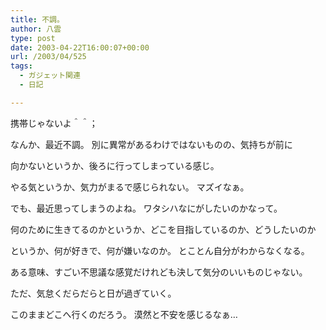 ```yaml
---
title: 不調。
author: 八雲
type: post
date: 2003-04-22T16:00:07+00:00
url: /2003/04/525
tags:
  - ガジェット関連
  - 日記

---
```

携帯じゃないよ＾＾；

なんか、最近不調。 別に異常があるわけではないものの、気持ちが前に
  
向かないというか、後ろに行ってしまっている感じ。
  
やる気というか、気力がまるで感じられない。 マズイなぁ。

でも、最近思ってしまうのよね。 ワタシハなにがしたいのかなって。
  
何のために生きてるのかというか、どこを目指しているのか、どうしたいのか
  
というか、何が好きで、何が嫌いなのか。 とことん自分がわからなくなる。
  
ある意味、すごい不思議な感覚だけれども決して気分のいいものじゃない。
  
ただ、気怠くだらだらと日が過ぎていく。
  
このままどこへ行くのだろう。 漠然と不安を感じるなぁ…
